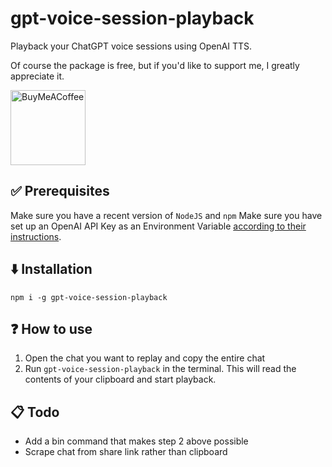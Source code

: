 # gpt-voice-session-playback

Playback your ChatGPT voice sessions using OpenAI TTS.

Of course the package is free, but if you'd like to support me, I greatly appreciate it.

[<img src="https://cdn.buymeacoffee.com/buttons/v2/default-yellow.png" alt="BuyMeACoffee" width="120">](https://www.buymeacoffee.com/cutaiar)

## ✅ Prerequisites

Make sure you have a recent version of `NodeJS` and `npm`
Make sure you have set up an OpenAI API Key as an Environment Variable [according to their instructions](https://platform.openai.com/docs/quickstart/step-2-set-up-your-api-key).

## ⬇️ Installation

`npm i -g gpt-voice-session-playback`

## ❓ How to use

1. Open the chat you want to replay and copy the entire chat
2. Run `gpt-voice-session-playback` in the terminal. This will read the contents of your clipboard and start playback.

## 📋 Todo

- Add a bin command that makes step 2 above possible
- Scrape chat from share link rather than clipboard